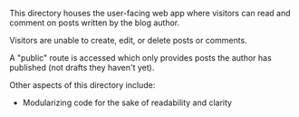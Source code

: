 This directory houses the user-facing web app where visitors can read and comment on posts written by the blog author.

Visitors are unable to create, edit, or delete posts or comments.

A "public" route is accessed which only provides posts the author has published (not drafts they haven't yet).

Other aspects of this directory include:

- Modularizing code for the sake of readability and clarity
